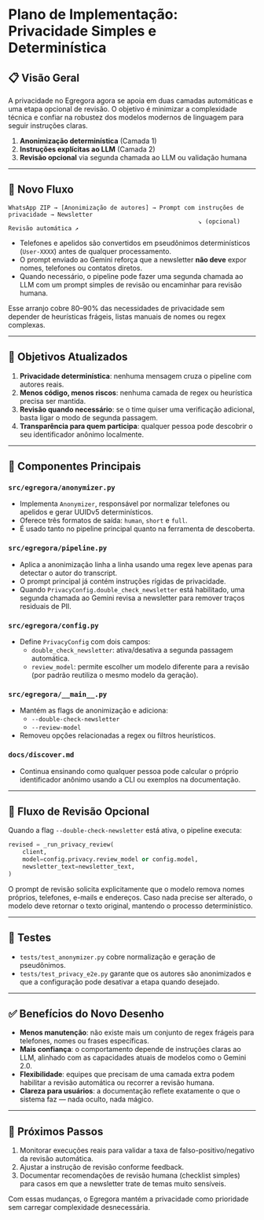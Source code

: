 # Plano de Implementação: Privacidade Simples e Determinística

## 📋 Visão Geral

A privacidade no Egregora agora se apoia em duas camadas automáticas e uma etapa
opcional de revisão. O objetivo é minimizar a complexidade técnica e confiar na
robustez dos modelos modernos de linguagem para seguir instruções claras.

1. **Anonimização determinística** (Camada 1)
2. **Instruções explícitas ao LLM** (Camada 2)
3. **Revisão opcional** via segunda chamada ao LLM ou validação humana

---

## 🧭 Novo Fluxo

```
WhatsApp ZIP → [Anonimização de autores] → Prompt com instruções de privacidade → Newsletter
                                                      ↘ (opcional) Revisão automática ↗
```

- Telefones e apelidos são convertidos em pseudônimos determinísticos (`User-XXXX`)
  antes de qualquer processamento.
- O prompt enviado ao Gemini reforça que a newsletter **não deve** expor nomes,
  telefones ou contatos diretos.
- Quando necessário, o pipeline pode fazer uma segunda chamada ao LLM com um
  prompt simples de revisão ou encaminhar para revisão humana.

Esse arranjo cobre 80–90% das necessidades de privacidade sem depender de
heurísticas frágeis, listas manuais de nomes ou regex complexas.

---

## 🎯 Objetivos Atualizados

1. **Privacidade determinística**: nenhuma mensagem cruza o pipeline com autores
   reais.
2. **Menos código, menos riscos**: nenhuma camada de regex ou heurística precisa
   ser mantida.
3. **Revisão quando necessário**: se o time quiser uma verificação adicional,
   basta ligar o modo de segunda passagem.
4. **Transparência para quem participa**: qualquer pessoa pode descobrir o seu
   identificador anônimo localmente.

---

## 🧩 Componentes Principais

### `src/egregora/anonymizer.py`

- Implementa `Anonymizer`, responsável por normalizar telefones ou apelidos e
  gerar UUIDv5 determinísticos.
- Oferece três formatos de saída: `human`, `short` e `full`.
- É usado tanto no pipeline principal quanto na ferramenta de descoberta.

### `src/egregora/pipeline.py`

- Aplica a anonimização linha a linha usando uma regex leve apenas para detectar
  o autor do transcript.
- O prompt principal já contém instruções rígidas de privacidade.
- Quando `PrivacyConfig.double_check_newsletter` está habilitado, uma segunda
  chamada ao Gemini revisa a newsletter para remover traços residuais de PII.

### `src/egregora/config.py`

- Define `PrivacyConfig` com dois campos:
  - `double_check_newsletter`: ativa/desativa a segunda passagem automática.
  - `review_model`: permite escolher um modelo diferente para a revisão
    (por padrão reutiliza o mesmo modelo da geração).

### `src/egregora/__main__.py`

- Mantém as flags de anonimização e adiciona:
  - `--double-check-newsletter`
  - `--review-model`
- Removeu opções relacionadas a regex ou filtros heurísticos.

### `docs/discover.md`

- Continua ensinando como qualquer pessoa pode calcular o próprio identificador
  anônimo usando a CLI ou exemplos na documentação.

---

## 🔁 Fluxo de Revisão Opcional

Quando a flag `--double-check-newsletter` está ativa, o pipeline executa:

```python
revised = _run_privacy_review(
    client,
    model=config.privacy.review_model or config.model,
    newsletter_text=newsletter_text,
)
```

O prompt de revisão solicita explicitamente que o modelo remova nomes próprios,
telefones, e-mails e endereços. Caso nada precise ser alterado, o modelo deve
retornar o texto original, mantendo o processo determinístico.

---

## 🧪 Testes

- `tests/test_anonymizer.py` cobre normalização e geração de pseudônimos.
- `tests/test_privacy_e2e.py` garante que os autores são anonimizados e que a
  configuração pode desativar a etapa quando desejado.

---

## ✅ Benefícios do Novo Desenho

- **Menos manutenção**: não existe mais um conjunto de regex frágeis para
  telefones, nomes ou frases específicas.
- **Mais confiança**: o comportamento depende de instruções claras ao LLM,
  alinhado com as capacidades atuais de modelos como o Gemini 2.0.
- **Flexibilidade**: equipes que precisam de uma camada extra podem habilitar a
  revisão automática ou recorrer a revisão humana.
- **Clareza para usuários**: a documentação reflete exatamente o que o sistema
  faz — nada oculto, nada mágico.

---

## 🚀 Próximos Passos

1. Monitorar execuções reais para validar a taxa de falso-positivo/negativo da
   revisão automática.
2. Ajustar a instrução de revisão conforme feedback.
3. Documentar recomendações de revisão humana (checklist simples) para casos em
   que a newsletter trate de temas muito sensíveis.

Com essas mudanças, o Egregora mantém a privacidade como prioridade sem carregar
complexidade desnecessária.
